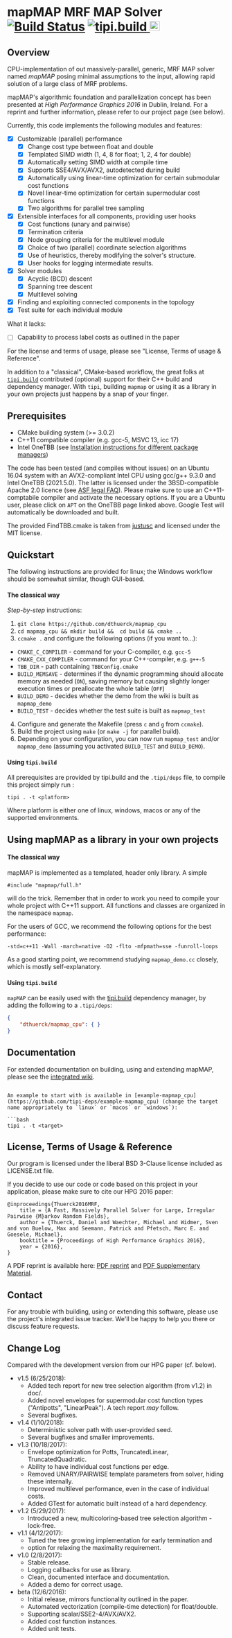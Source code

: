 mapMAP MRF MAP Solver [![Build Status](https://github.com/dthuerck/mapmap_cpu/actions/workflows/master.yml/badge.svg)](https://github.com/dthuerck/mapmap_cpu/actions) 
[![tipi.build](https://github.com/dthuerck/mapmap_cpu/workflows/tipi.build/badge.svg) <img src="https://tipi.build/logo/tipi.build%20logo.svg" height="23" /> ](https://github.com/dthuerck/mapmap_cpu/actions/workflows/tipi.yml)
======

Overview
------

CPU-implementation of out massively-parallel, generic, MRF MAP solver named
*mapMAP* posing minimal assumptions to the input, allowing rapid solution
of a large class of MRF problems.

mapMAP's algorithmic foundation and parallelization concept has been presented
at *High Performance Graphics 2016* in Dublin, Ireland. For a reprint and
further information, please refer to our project page (see
below).

Currently, this code implements the following modules and features:

- [x] Customizable (parallel) performance
  - [x] Change cost type between float and double
  - [x] Templated SIMD width (1, 4, 8 for float; 1, 2, 4 for double)
  - [x] Automatically setting SIMD width at compile time
  - [x] Supports SSE4/AVX/AVX2, autodetected during build
  - [x] Automatically using linear-time optimization for certain submodular cost functions
  - [x] Novel linear-time optimization for certain supermodular cost functions
  - [x] Two algorithms for parallel tree sampling
- [x] Extensible interfaces for all components, providing user hooks
  - [x] Cost functions (unary and pairwise)
  - [x] Termination criteria
  - [x] Node grouping criteria for the multilevel module
  - [x] Choice of two (parallel) coordinate selection algorithms
  - [x] Use of heuristics, thereby modifying the solver's structure.
  - [x] User hooks for logging intermediate results.
- [x] Solver modules
  - [x] Acyclic (BCD) descent
  - [x] Spanning tree descent
  - [x] Multilevel solving
- [x] Finding and exploiting connected components in the topology
- [x] Test suite for each individual module

What it lacks:
- [ ] Capability to process label costs as outlined in the paper

For the license and terms of usage, please see "License, Terms of usage & Reference".

In addition to a "classical", CMake-based workflow, the great folks at [`tipi.build`](https://tipi.build/)
contributed (optional) support for their C++ build and dependency manager. With `tipi`,
building `mapmap` or using it as a library in your own projects just happens
by a snap of your finger.

Prerequisites
------

* CMake building system (>= 3.0.2)
* C++11 compatible compiler (e.g. gcc-5, MSVC 13, icc 17)
* Intel OneTBB (see [Installation instructions for different package managers](https://www.intel.com/content/www/us/en/develop/documentation/installation-guide-for-intel-oneapi-toolkits-linux/top/installation/install-using-package-managers.html#install-using-package-managers))

The code has been tested (and compiles without issues) on an Ubuntu 16.04
system with an AVX2-compliant Intel CPU
using gcc/g++ 9.3.0 and Intel OneTBB (2021.5.0). The latter is
licensed under the 3BSD-compatible Apache 2.0 licence (see
[ASF legal FAQ](http://www.apache.org/legal/resolved.html#category-a)).
Please make sure to use an C++11-comptabile compiler and activate the
necessary options.
If you are a Ubuntu user, please click on `APT` on the OneTBB page linked above. 
Google Test will automatically be downloaded and built.

The provided FindTBB.cmake is taken from [justusc](https://github.com/justusc/FindTBB)
and licensed under the MIT license.

Quickstart
------

The following instructions are provided for linux; the Windows workflow
should be somewhat similar, though GUI-based.

#### The classical way

*Step-by-step* instructions:

1. `git clone https://github.com/dthuerck/mapmap_cpu`
2. `cd mapmap_cpu && mkdir build &&  cd build && cmake ..`
3. `ccmake .` and configure the following options (if you want to...):
  * `CMAKE_C_COMPILER` - command for your C-compiler, e.g. `gcc-5`
  * `CMAKE_CXX_COMPILER` - command for your C++-compiler,
    e.g. `g++-5`
  * `TBB_DIR` - path containing `TBBConfig.cmake`
  * `BUILD_MEMSAVE` - determines if the dynamic programming should
    allocate memory as needed (`ON`), saving memory but causing
    slightly longer execution times or preallocate the whole table
    (`OFF`)
  * `BUILD_DEMO` - decides whether the demo from the
    wiki is built as `mapmap_demo`
  * `BUILD_TEST` - decides whether the test suite is built as
    `mapmap_test`
4. Configure and generate the Makefile (press `c` and `g` from
   `ccmake`).
5. Build the project using `make` (or `make -j` for parallel build).
6. Depending on your configuration, you can now run `mapmap_test` and/or
   `mapmap_demo` (assuming you activated `BUILD_TEST` and `BUILD_DEMO`).

#### Using `tipi.build`

All prerequisites are provided by tipi.build and the `.tipi/deps` file, to compile this project simply run : 
```
tipi . -t <platform>
```
Where platform is either one of linux, windows, macos or any of the supported environments.

Using mapMAP as a library in your own projects
------

#### The classical way

mapMAP is implemented as a templated, header only library. A simple
```
#include "mapmap/full.h"
```
will do the trick. Remember that in order to work you need to compile your
whole project with C++11 support. All functions and classes are organized
in the namespace ```mapmap```.

For the users of GCC, we recommend the following options for the best
performance:
```
-std=c++11 -Wall -march=native -O2 -flto -mfpmath=sse -funroll-loops
```
As a good starting point, we recommend studying `mapmap_demo.cc` closely,
which is mostly self-explanatory.

#### Using `tipi.build`

`mapMAP` can be easily used with the [tipi.build](https://tipi.build) dependency manager, by adding the following to a `.tipi/deps`:

```json
{
    "dthuerck/mapmap_cpu": { }
}
```

Documentation
------

For extended documentation on building, using and extending mapMAP, please
see the
[integrated wiki](https://github.com/dthuerck/mapmap_cpu/wiki).
```

An example to start with is available in [example-mapmap_cpu](https://github.com/tipi-deps/example-mapmap_cpu) (change the target name appropriately to `linux` or `macos` or `windows`):

```bash
tipi . -t <target>
```

License, Terms of Usage & Reference
------

Our program is licensed under the liberal BSD 3-Clause license included
as LICENSE.txt file.

If you decide to use our code or code based on this project in your application,
please make sure to cite our HPG 2016 paper:

```
@inproceedings{Thuerck2016MRF,
    title = {A Fast, Massively Parallel Solver for Large, Irregular Pairwise {M}arkov Random Fields},
    author = {Thuerck, Daniel and Waechter, Michael and Widmer, Sven and von Buelow, Max and Seemann, Patrick and Pfetsch, Marc E. and Goesele, Michael},
    booktitle = {Proceedings of High Performance Graphics 2016},
    year = {2016},
}
```
A PDF reprint is available here: [PDF reprint](https://culip.org/files/2016_thuerck_mapmap.pdf) and
[PDF Supplementary Material](https://culip.org/files/2016_thuerck_mapmap_supplemental.pdf).

Contact
------

For any trouble with building, using or extending this software, please use
the project's integrated issue tracker. We'll be happy to help you there or
discuss feature requests.


Change Log
------
Compared with the development version from our HPG paper (cf. below).

* v1.5 (6/25/2018):
  - Added tech report for new tree selection algorithm (from v1.2) in doc/.
  - Added novel envelopes for supermodular cost function types ("Antipotts",
    "LinearPeak"). A tech report _may_ follow.
  - Several bugfixes.
* v1.4 (1/10/2018):
  - Deterministic solver path with user-provided seed.
  - Several bugfixes and smaller improvements.
* v1.3 (10/18/2017):
  - Envelope optimization for Potts, TruncatedLinear, TruncatedQuadratic.
  - Ability to have individual cost functions per edge.
  - Removed UNARY/PAIRWISE template parameters from solver, hiding these
    internally.
  - Improved multilevel performance, even in the case of individual costs.
  - Added GTest for automatic built instead of a hard dependency.
* v1.2 (5/29/2017):
  - Introduced a new, multicoloring-based tree selection algorithm -
    lock-free.
* v1.1 (4/12/2017):
  - Tuned the tree growing implementation for early termination and
  - option for relaxing the maximality requirement.
* v1.0 (2/8/2017):
  - Stable release.
  - Logging callbacks for use as library.
  - Clean, documented interface and documentation.
  - Added a demo for correct usage.
* beta (12/6/2016):
  - Initial release, mirrors functionality outlined in the paper.
  - Automated vectorization (compile-time detection) for float/double.
  - Supporting scalar/SSE2-4/AVX/AVX2.
  - Added cost function instances.
  - Added unit tests.
